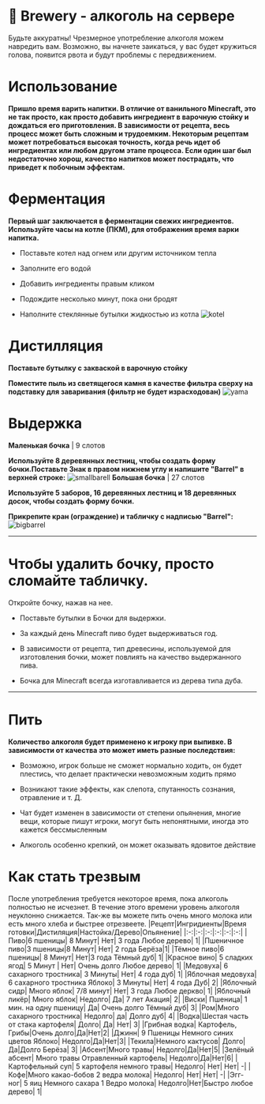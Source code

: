 # 🍺 Brewery - алкоголь на сервере
Будьте аккуратны! Чрезмерное употребление алкоголя можем навредить вам. Возможно, вы начнете заикаться, у вас будет кружиться голова, появится рвота и будут проблемы с передвижением.

# Использование
__Пришло время варить напитки. В отличие от ванильного Minecraft, это не так просто, как просто добавить ингредиент в варочную стойку и дождаться его приготовления. В зависимости от рецепта, весь процесс может быть сложным и трудоемким. Некоторым рецептам может потребоваться высокая точность, когда речь идет об ингредиентах или любом другом этапе процесса. Если один шаг был недостаточно хорош, качество напитков может пострадать, что приведет к побочным эффектам.__

# Ферментация
__Первый шаг заключается в ферментации свежих ингредиентов. Используйте часы на котле (ПКМ), для отображения время варки напитка.__

- Поставьте котел над огнем или другим источником тепла

- Заполните его водой

- Добавить ингредиенты правым кликом

- Подождите несколько минут, пока они бродят

- Наполните стеклянные бутылки жидкостью из котла
![kotel](https://sculmix.gitbook.io/~gitbook/image?url=https%3A%2F%2F1316437794-files.gitbook.io%2F~%2Ffiles%2Fv0%2Fb%2Fgitbook-x-prod.appspot.com%2Fo%2Fspaces%252F6KIFCvpJg8p9J7FpIkBA%252Fuploads%252FcCJ9AfeNZSagiVVj1pq8%252Fspaces_mUUdxldFA29HwYsE3b1H_uploads_e03aePu6LcvMXkc1Hdyg_2022-11-30_20-49-40.webp%3Falt%3Dmedia%26token%3D7728a262-85f6-46f4-ace9-b5dc9f3ab47e&width=768&dpr=1&quality=100&sign=3e9b3f7b&sv=1)
# Дистилляция
__Поставьте бутылку с закваской в варочную стойку__

__Поместите пыль из светящегося камня в качестве фильтра сверху на подставку для заваривания (фильтр не будет израсходован)__
![yama](https://sculmix.gitbook.io/~gitbook/image?url=https%3A%2F%2F1316437794-files.gitbook.io%2F~%2Ffiles%2Fv0%2Fb%2Fgitbook-x-prod.appspot.com%2Fo%2Fspaces%252F6KIFCvpJg8p9J7FpIkBA%252Fuploads%252F6drGff1OaQUGjfddaCTQ%252Fspaces_mUUdxldFA29HwYsE3b1H_uploads_8nNhUs8h76mvF18o7fB7_2022-11-30_20-52-19.webp%3Falt%3Dmedia%26token%3Da4ac607e-22c2-413c-a70c-3522e0a9796a&width=768&dpr=1&quality=100&sign=142895f3&sv=1)
# Выдержка
__Маленькая бочка__ | 9 слотов

__Используйте 8 деревянных лестниц, чтобы создать форму бочки.Поставьте Знак в правом нижнем углу и напишите "Barrel" в верхней строке:__
![smallbarell](https://sculmix.gitbook.io/~gitbook/image?url=https%3A%2F%2F1316437794-files.gitbook.io%2F~%2Ffiles%2Fv0%2Fb%2Fgitbook-x-prod.appspot.com%2Fo%2Fspaces%252F6KIFCvpJg8p9J7FpIkBA%252Fuploads%252FPPG1YjcbxbZl48NQWmyU%252Fspaces_mUUdxldFA29HwYsE3b1H_uploads_LhBgw82NuFIqk4eNG98x_2022-11-30_21-02-51.webp%3Falt%3Dmedia%26token%3D5e80b224-0083-413c-b5c5-a237aa91c10b&width=768&dpr=1&quality=100&sign=e101d28f&sv=1)
__Большая бочка__ | 27 слотов

__Используйте 5 заборов, 16 деревянных лестниц и 18 деревянных досок, чтобы создать форму бочки.__

__Прикрепите кран (ограждение) и табличку с надписью "Barrel":__
![bigbarrel](https://sculmix.gitbook.io/~gitbook/image?url=https%3A%2F%2F1316437794-files.gitbook.io%2F~%2Ffiles%2Fv0%2Fb%2Fgitbook-x-prod.appspot.com%2Fo%2Fspaces%252F6KIFCvpJg8p9J7FpIkBA%252Fuploads%252FOAcrMBTPD4dzuwL0gE3g%252Fspaces_mUUdxldFA29HwYsE3b1H_uploads_zhrDZBl3vrPBBXNRyljb_2022-11-30_21-10-44.webp%3Falt%3Dmedia%26token%3Deb7686ec-0936-4f2e-bc57-e4a41c0b8857&width=768&dpr=1&quality=100&sign=779d23da&sv=1)
___
# Чтобы удалить бочку, просто сломайте табличку.
Откройте бочку, нажав на нее.

- Поставьте бутылки в Бочки для выдержки.

- За каждый день Minecraft пиво будет выдерживаться год.

- В зависимости от рецепта, тип древесины, используемой для изготовления бочки, может повлиять на качество выдержанного пива.

- Бочка для Minecraft всегда изготавливается из дерева типа дуба.
___
# Пить
__Количество алкоголя будет применено к игроку при выпивке. В зависимости от качества это может иметь разные последствия:__

- Возможно, игрок больше не сможет нормально ходить, он будет плестись, что делает практически невозможным ходить прямо

- Возникают такие эффекты, как слепота, спутанность сознания, отравление и т. Д.

- Чат будет изменен в зависимости от степени опьянения, многие вещи, которые пишут игроки, могут быть непонятными, иногда это кажется бессмысленным

- Алкоголь особенно крепкий, он может оказывать ядовитое действие
# Как стать трезвым
После употребления требуется некоторое время, пока алкоголь полностью не исчезнет. В течение этого времени уровень алкоголя неуклонно снижается. Так-же вы можете пить очень много молока или есть много хлеба и быстрее отрезвеете.
|Рецепт|Ингридиенты|Время готовки|Дистиляция|Настойка/Дерево|Опьянение|
|:-:|:-:|:-:|:-:|:-:|:-:|
|Пиво|6 пшеницы| 8 Минут| Нет| 3 года Любое дерево| 1|
|Пшеничное пиво|3 пшеницы|8 Минут| Нет| 2 года Берёза|1|
|Тёмное пиво|6 пшеницы| 8 Минут| Нет|3 года Тёмный дуб| 1|
|Красное вино| 5 сладких ягод| 5 Минут | Нет| Очень долго Любое дерево| 1|
|Медовуха| 6 сахарного тростника| 3 Минуты| Нет| 4 года дуб| 1|
|Яблочная медовуха| 6 сахарного тростника Яблоко| 3 Минуты| Нет| 4 года Дуб| 2|
|Яблочный сидр| Много яблок| 7/8 минут| Нет| 3 года Любое деркво| 1|
|Яблочный ликёр| Много яблок| Недолго| Да| 7 лет Акация| 2|
|Виски| Пшеница| 1 мин. на одну пшеницу| Да| Очень долго Тёмный дуб| 3|
|Ром|Много сахарного тростника| Недолго| да| Долго дуб| 4|
|Водка|Шестая часть от стака картофеля| Долго| Да| Нет| 3|
|Грибная водка| Картофель, Грибы|Очень долго|Да|Нет|2|
|Джинн| 9 Пшеницы Немного синих цветов Яблоко| Недолго|Да|Нет|3|
|Текила|Немного кактусов| Долго|Да|Долго Берёза| 3|
|Абсент|Много травы| Недолго|Да|Нет|5|
|Зелёный абсент| Много травы Отравленный картофель| Недолго|Да|Нет|6|
|Картофельный суп| 5 картофеля немного травы| Недолго| Нет| Нет| -|
|Кофе|Много какао-бобов 2 ведра молока| Недолго| Нет| Нет| -|
|Эгг-ног| 5 яиц Немного сахара 1 Ведро молока| Недолго|Нет|Быстро любое дерево| 1|

